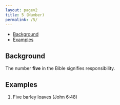 ```yaml
---
layout: pagev2
title: 5 (Number)
permalink: /5/
---
```

- [Background](#background)
- [Examples](#examples)

## Background

The number **five** in the Bible signifies responsibility.

## Examples

1. Five barley loaves (John 6:48)